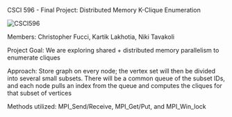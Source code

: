 CSCI 596 - Final Project: Distributed Memory K-Clique Enumeration

![CSCI596](https://bitbucket.com/fuccichris/CSCI596Project/raw/master/files/graph_clique.png)

Members: Christopher Fucci, Kartik Lakhotia, Niki Tavakoli

Project Goal: We are exploring shared + distributed memory parallelism to enumerate cliques

Approach: 
Store graph on every node; the vertex set will then be divided into several small subsets. There will be a common queue of the subset IDs, and each node pulls an index from the queue and computes the cliques for that subset of vertices

Methods utilized: MPI_Send/Receive, MPI_Get/Put, and MPI_Win_lock
